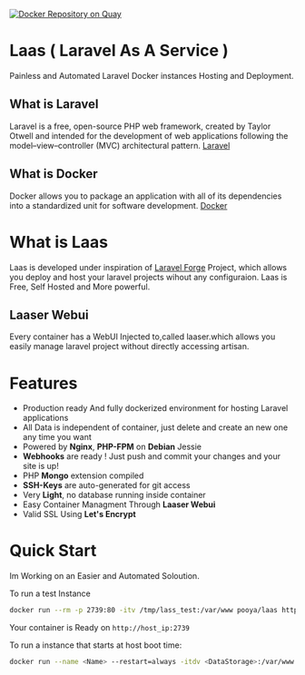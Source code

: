 [![Docker Repository on Quay](https://quay.io/repository/pooya/laas/status "Docker Repository on Quay")](https://quay.io/repository/pooya/laas)

# Laas ( Laravel As A Service )
Painless and Automated Laravel Docker instances Hosting and Deployment.

## What is Laravel
Laravel is a free, open-source PHP web framework, created by Taylor Otwell and intended for the development of web applications following the model–view–controller (MVC) architectural pattern. [Laravel](https://laravel.com)

## What is Docker
Docker allows you to package an application with all of its dependencies into a standardized unit for software development. [Docker](https://www.docker.com)

# What is Laas
Laas is developed under inspiration of [Laravel Forge](https://forge.laravel.com) Project, which allows you deploy and host your laravel projects wihout any configuraion. Laas is Free, Self Hosted and More powerful.

## Laaser Webui
Every container has a WebUI Injected to,called laaser.which allows you easily manage laravel project without directly accessing artisan.

# Features
- Production ready And fully dockerized environment for hosting Laravel applications
- All Data is independent of container, just delete and create an new one any time you want
- Powered by **Nginx**, **PHP-FPM** on **Debian** Jessie
- **Webhooks** are ready ! Just push and commit your changes and your site is up!
- PHP **Mongo** extension compiled
- **SSH-Keys** are auto-generated for git access
- Very **Light**, no database running inside container
- Easy Container Managment Through **Laaser Webui**
- Valid SSL Using **Let's Encrypt**

# Quick Start
Im Working on an Easier and Automated Soloution.

To run a test Instance
```bash
docker run --rm -p 2739:80 -itv /tmp/lass_test:/var/www pooya/laas http://github.com/bestmomo/laravel5-exampe
```
Your container is Ready on `http://host_ip:2739`
    
To run a instance that starts at host boot time:
```bash
docker run --name <Name> --restart=always -itdv <DataStorage>:/var/www pooya/laas <YourLaravelProjectGitURL>
```


